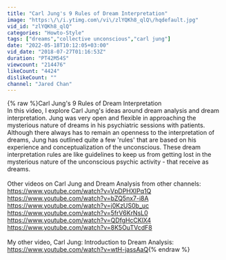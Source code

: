 ```yaml
---
title: "Carl Jung's 9 Rules of Dream Interpretation"
image: "https:\/\/i.ytimg.com\/vi\/zlYQKh8_qlQ\/hqdefault.jpg"
vid_id: "zlYQKh8_qlQ"
categories: "Howto-Style"
tags: ["dreams","collective unconscious","carl jung"]
date: "2022-05-18T10:12:05+03:00"
vid_date: "2018-07-27T01:16:53Z"
duration: "PT42M54S"
viewcount: "214476"
likeCount: "4424"
dislikeCount: ""
channel: "Jared Chan"
---
```

{% raw %}Carl Jung's 9 Rules of Dream Interpretation<br />In this video, I explore Carl Jung's ideas around dream analysis and dream interpretation. Jung was very open and flexible in approaching the mysterious nature of dreams in his psychiatric sessions with patients. Although there always has to remain an openness to the interpretation of dreams, Jung has outlined quite a few 'rules' that are based on his experience and conceptualization of the unconscious. These dream interpretation rules are like guidelines to keep us from getting lost in the mysterious nature of the unconscious psychic activity - that receive as dreams.<br /><br />Other videos on Carl Jung and Dream Analysis from other channels:<br /><a rel="nofollow" target="blank" href="https://www.youtube.com/watch?v=VpDPHXIPq1Q">https://www.youtube.com/watch?v=VpDPHXIPq1Q</a><br /><a rel="nofollow" target="blank" href="https://www.youtube.com/watch?v=bZQ5nx7-i8A">https://www.youtube.com/watch?v=bZQ5nx7-i8A</a><br /><a rel="nofollow" target="blank" href="https://www.youtube.com/watch?v=j0KzUS0b_uc">https://www.youtube.com/watch?v=j0KzUS0b_uc</a><br /><a rel="nofollow" target="blank" href="https://www.youtube.com/watch?v=5frV6KrNsL0">https://www.youtube.com/watch?v=5frV6KrNsL0</a><br /><a rel="nofollow" target="blank" href="https://www.youtube.com/watch?v=QDfgHcCKlX4">https://www.youtube.com/watch?v=QDfgHcCKlX4</a><br /><a rel="nofollow" target="blank" href="https://www.youtube.com/watch?v=8K5OuTVcdF8">https://www.youtube.com/watch?v=8K5OuTVcdF8</a><br /><br />My other video, Carl Jung: Introduction to Dream Analysis:<br /><a rel="nofollow" target="blank" href="https://www.youtube.com/watch?v=wtH-jassAaQ">https://www.youtube.com/watch?v=wtH-jassAaQ</a>{% endraw %}
